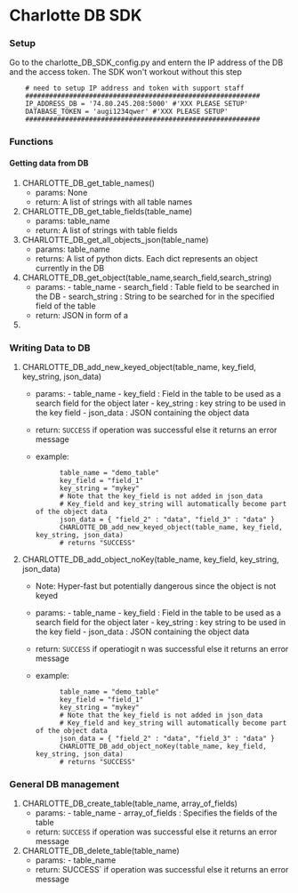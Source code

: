 # Charlotte DB SDK

### Setup
Go to the charlotte_DB_SDK_config.py and entern the IP address of the DB and the access token. The SDK won't workout without this step
    
        # need to setup IP address and token with support staff
        ###########################################################
        IP_ADDRESS_DB = '74.80.245.208:5000' #'XXX PLEASE SETUP'
        DATABASE_TOKEN = 'augi1234qwer' #'XXX PLEASE SETUP'
        ###########################################################
        
### Functions

#### Getting data from DB

1. CHARLOTTE_DB_get_table_names()
   * params: None
   * return: A list of strings with all table names
2. CHARLOTTE_DB_get_table_fields(table_name)
   * params: table_name <string>
   * return: A list of strings with table fields
3. CHARLOTTE_DB_get_all_objects_json(table_name)
   * params: table_name <string>
   * returns: A list of python dicts. Each dict represents an object currently in the DB
4. CHARLOTTE_DB_get_object(table_name,search_field,search_string)
   * params: 
             - table_name <string>
             - search_field <string> : Table field to be searched in the DB
             - search_string <string> : String to be searched for in the specified field of the table
   * return: JSON in form of a <dict>
 5. 
  
### Writing Data to DB
 1. CHARLOTTE_DB_add_new_keyed_object(table_name, key_field, key_string, json_data)
     * params:
               - table_name <string>
               - key_field <string> : Field in the table to be used as a search field for the object later
               - key_string <string> : key string to be used in the key field
               - json_data <dict> : JSON containing the object data
      * return: `SUCCESS` if operation was successful else it returns an error message
      * example: 

                  table_name = "demo_table"
                  key_field = "field_1"
                  key_string = "mykey"
                  # Note that the key_field is not added in json_data
                  # Key_field and key_string will automatically become part of the object data
                  json_data = { "field_2" : "data", "field_3" : "data" }
                  CHARLOTTE_DB_add_new_keyed_object(table_name, key_field, key_string, json_data)
                  # returns "SUCCESS"

 2. CHARLOTTE_DB_add_object_noKey(table_name, key_field, key_string, json_data)
     * Note: Hyper-fast but potentially dangerous since the object is not keyed
     * params:
               - table_name <string>
               - key_field <string> : Field in the table to be used as a search field for the object later
               - key_string <string> : key string to be used in the key field
               - json_data <dict> : JSON containing the object data
      * return: `SUCCESS` if operatiogit n was successful else it returns an error message
      * example:
                 
                  table_name = "demo_table"
                  key_field = "field_1"
                  key_string = "mykey"
                  # Note that the key_field is not added in json_data
                  # Key_field and key_string will automatically become part of the object data
                  json_data = { "field_2" : "data", "field_3" : "data" }
                  CHARLOTTE_DB_add_object_noKey(table_name, key_field, key_string, json_data)
                  # returns "SUCCESS"
                 
### General DB management

 1. CHARLOTTE_DB_create_table(table_name, array_of_fields)
    * params:
              - table_name <string>
              - array_of_fields <list of strings> : Specifies the fields of the table
    * return: `SUCCESS` if operation was successful else it returns an error message 
 2. CHARLOTTE_DB_delete_table(table_name)
    * params:
             - table_name <string>
    * return: SUCCESS` if operation was successful else it returns an error message
